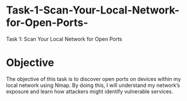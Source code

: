 # Task-1-Scan-Your-Local-Network-for-Open-Ports-
Task 1: Scan Your Local Network for Open Ports
# Objective
The objective of this task is to discover open ports on devices within my local network using Nmap. By doing this, I will understand my network’s exposure and learn how attackers might identify vulnerable services.
